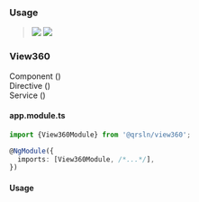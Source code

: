### Usage

> [![](https://img.shields.io/badge/Main-readme‌‌‌‌‌‌‌-white)](../readme.desc.md) [![](https://img.shields.io/badge/readme-white)](readme.md)

### View360
Component ()  
Directive ()  
Service ()  

#### app.module.ts

```typescript
import {View360Module} from '@qrsln/view360';

@NgModule({
  imports: [View360Module, /*...*/],
})
```  

#### Usage
```html

``` 
